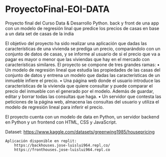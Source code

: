 # ProyectoFinal-EOI-DATA
Proyecto final del Curso Data &amp; Desarrollo Python. back y front de una app con un modelo de regresión linal que predice los precios de casas en base a un data set de casas de la india

El objetivo del proyecto ha sido realizar una aplicación que dadas las características de una vivienda se prediga un precio, comparándolo con un conjunto de datos de casas, y se informe al usuario de si el precio que va a pagar es mayor o menor que las viviendas que hay en el mercado con características similares.
El proyecto se compone de tres grandes ramas:
•	Un modelo de regresión lineal que estudia las propiedades de las casas del conjunto de datos y entrena un modelo que dadas las características de un inmueble infiere el precio. 
•	Una página web donde el usuario introduce las características de la vivienda que quiere consultar y puede comparar el precio del inmueble con el generado por el modelo. Además de guardar, editar y borrar todas las consultas que haga.
•	Un servidor que contesta las peticiones de la página web, almacena las consultas del usuario y utiliza el modelo de regresión lineal para inferir el precio.

El proyecto cuenta con un modelo de data en Python, un servidor backend en Python y un frontend con HTML, CSS y JavaScript.

  Dataset:
  https://www.kaggle.com/datasets/greenwing1985/housepricing

	Aplicación disponible en replit:
		https://backhouses.jose-luislui964.repl.co/
		https://fronthouses.jose-luislui964.repl.co

